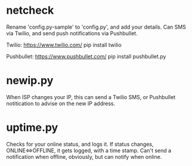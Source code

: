 # netcheck
Rename 'config.py-sample' to 'config.py', and add your details.
Can SMS via Twilio, and send push notifications via Pushbullet.

Twilio: https://www.twilio.com/
pip install twilio

Pushbullet: https://www.pushbullet.com/
pip install pushbullet.py


# newip.py
When ISP changes your IP, this can send a Twilio SMS, or Pushbullet notitication
to advise on the new IP address.

# uptime.py
Checks for your online status, and logs it.
If status changes, ONLINE<=>OFFLINE, it gets logged, with a time stamp.
Can't send a notification when offline, obviously, but can notify when online.

